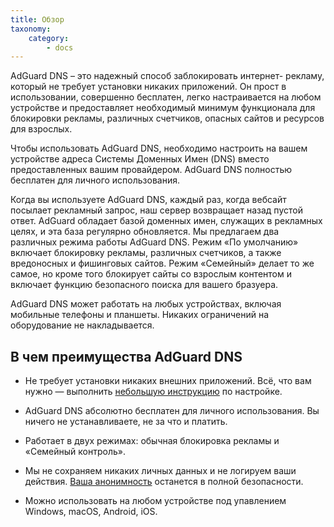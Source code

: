 ```yaml
---
title: Обзор
taxonomy:
    category:
        - docs
---
```


AdGuard DNS – это надежный способ заблокировать интернет- рекламу, который не требует установки никаких приложений. Он прост в использовании, совершенно бесплатен, легко настраивается на любом устройстве и предоставляет необходимый минимум функционала для блокировки рекламы, различных счетчиков, опасных сайтов и ресурсов для взрослых.

Чтобы использовать AdGuard DNS, необходимо настроить на вашем устройстве адреса Системы Доменных Имен (DNS) вместо предоставленных вашим провайдером. AdGuard DNS полностью бесплатен для личного использования.

Когда вы используете AdGuard DNS, каждый раз, когда вебсайт посылает рекламный запрос, наш сервер возвращает назад пустой ответ. AdGuard обладает базой доменных имен, служащих в рекламных целях, и эта база регулярно обновляется. Мы предлагаем два различных режима работы AdGuard DNS. Режим «По умолчанию» включает блокировку рекламы, различных счетчиков, а также вредоносных и фишинговых сайтов. Режим «Семейный» делает то же самое, но кроме того блокирует сайты со взрослым контентом и включает функцию безопасного поиска для вашего бразуера.

AdGuard DNS может работать на любых устройствах, включая мобильные телефоны и планшеты. Никаких ограничений на оборудование не накладывается.

## В чем преимущества AdGuard DNS

* Не требует установки никаких внешних приложений. Всё, что вам нужно — выполнить [небольшую инструкцию](https://adguard.com/ru/adguard-dns/instruction.html#instruction) по настройке.

* AdGuard DNS абсолютно бесплатен для личного использования. Вы ничего не устанавливаете, не за что и платить.

* Работает в двух режимах: обычная блокировка рекламы и «Семейный контроль».

* Мы не сохраняем никаких личных данных и не логируем ваши действия. [Ваша анонимность](https://adguard.com/ru/privacy.html#dns) останется в полной безопасности.

* Можно использовать на любом устройстве под упавлением Windows, macOS, Android, iOS.
